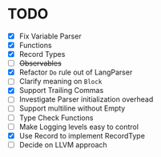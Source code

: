# TODO

- [x] Fix Variable Parser
- [x] Functions
- [x] Record Types
- [ ] ~~Observables~~
- [x] Refactor `Do` rule out of LangParser
- [ ] Clarify meaning on `Block`
- [x] Support Trailing Commas
- [ ] Investigate Parser initialization overhead
- [ ] Support multiline without Empty
- [ ] Type Check Functions
- [ ] Make Logging levels easy to control
- [x] Use Record to implement RecordType
- [ ] Decide on LLVM approach